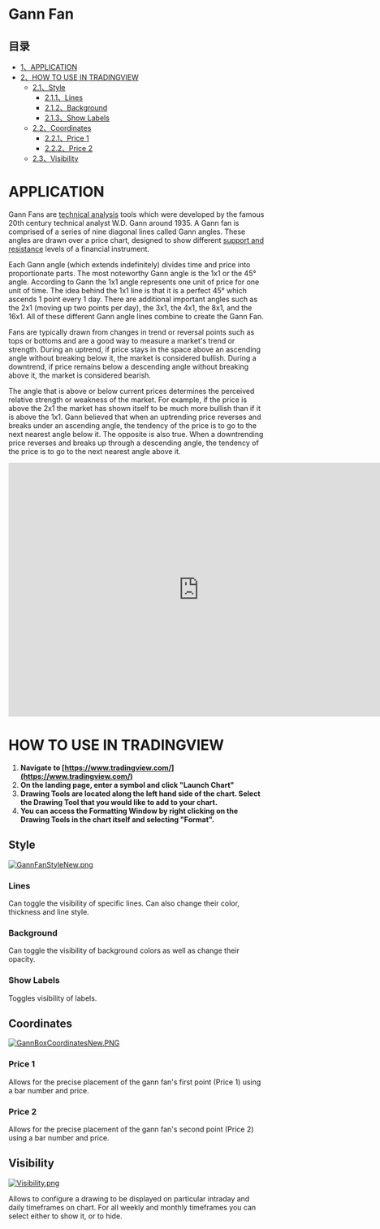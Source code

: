 # Gann Fan

## 目录

-   [1、APPLICATION](#APPLICATION)
-   [2、HOW TO USE IN TRADINGVIEW](#HOW_TO_USE_IN_TRADINGVIEW)
    -   [2.1、Style](#Style)
        -   [2.1.1、Lines](#Lines)
        -   [2.1.2、Background](#Background)
        -   [2.1.3、Show Labels](#Show_Labels)
    -   [2.2、Coordinates](#Coordinates)
        -   [2.2.1、Price 1](#Price_1)
        -   [2.2.2、Price 2](#Price_2)
    -   [2.3、Visibility](#Visibility)

# APPLICATION

Gann Fans are  [technical analysis](https://www.tradingview.com/wiki/Technical_Analysis "Technical Analysis")  tools which were developed by the famous 20th century technical analyst W.D. Gann around 1935. A Gann fan is comprised of a series of nine diagonal lines called Gann angles. These angles are drawn over a price chart, designed to show different  [support and resistance](https://www.tradingview.com/wiki/Support_and_Resistance "Support and Resistance")  levels of a financial instrument.

Each Gann angle (which extends indefinitely) divides time and price into proportionate parts. The most noteworthy Gann angle is the 1x1 or the 45° angle. According to Gann the 1x1 angle represents one unit of price for one unit of time. The idea behind the 1x1 line is that it is a perfect 45° which ascends 1 point every 1 day. There are additional important angles such as the 2x1 (moving up two points per day), the 3x1, the 4x1, the 8x1, and the 16x1. All of these different Gann angle lines combine to create the Gann Fan.

Fans are typically drawn from changes in trend or reversal points such as tops or bottoms and are a good way to measure a market's trend or strength. During an uptrend, if price stays in the space above an ascending angle without breaking below it, the market is considered bullish. During a downtrend, if price remains below a descending angle without breaking above it, the market is considered bearish.

The angle that is above or below current prices determines the perceived relative strength or weakness of the market. For example, if the price is above the 2x1 the market has shown itself to be much more bullish than if it is above the 1x1. Gann believed that when an uptrending price reverses and breaks under an ascending angle, the tendency of the price is to go to the next nearest angle below it. The opposite is also true. When a downtrending price reverses and breaks up through a descending angle, the tendency of the price is to go to the next nearest angle above it.

<iframe src="https://www.tradingview.com/embed/JhmvwGfK/" frameborder="0" width="750" height="500"></iframe>

# HOW TO USE IN TRADINGVIEW

1.  **Navigate to  [https://www.tradingview.com/](https://www.tradingview.com/)**
2.  **On the landing page, enter a symbol and click "Launch Chart"**
3.  **Drawing Tools are located along the left hand side of the chart. Select the Drawing Tool that you would like to add to your chart.**
4.  **You can access the Formatting Window by right clicking on the Drawing Tools in the chart itself and selecting "Format".**

## Style

[![GannFanStyleNew.png](https://wiki-pics.tradingview.com/tv/public/e/ee/GannFanStyleNew.png)](https://www.tradingview.com/wiki/File:GannFanStyleNew.png)

### Lines

Can toggle the visibility of specific lines. Can also change their color, thickness and line style.

### Background

Can toggle the visibility of background colors as well as change their opacity.

### Show Labels

Toggles visibility of labels.

## Coordinates

[![GannBoxCoordinatesNew.PNG](https://wiki-pics.tradingview.com/tv/public/6/69/GannBoxCoordinatesNew.PNG)](https://www.tradingview.com/wiki/File:GannBoxCoordinatesNew.PNG)

### Price 1

Allows for the precise placement of the gann fan's first point (Price 1) using a bar number and price.

### Price 2

Allows for the precise placement of the gann fan's second point (Price 2) using a bar number and price.

## Visibility

[![Visibility.png](https://wiki-pics.tradingview.com/tv/public/e/ef/Visibility.png)](https://www.tradingview.com/wiki/File:Visibility.png)

Allows to configure a drawing to be displayed on particular intraday and daily timeframes on chart. For all weekly and monthly timeframes you can select either to show it, or to hide.